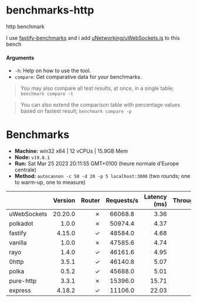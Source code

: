 # benchmarks-http

http benchmark

I use [fastify-benchmarks](https://github.com/fastify/benchmarks) and i add [uNetworking/uWebSockets.js](https://github.com/uNetworking/uWebSockets.js) to this bench

#### Arguments

* `-h`: Help on how to use the tool.
* `compare`: Get comparative data for your benchmarks.

> You may also compare all test results, at once, in a single table; `benchmark compare -t`

> You can also extend the comparison table with percentage values based on fastest result; `benchmark compare -p`
# Benchmarks

* __Machine:__ win32 x64 | 12 vCPUs | 15.9GB Mem
* __Node:__ `v19.8.1`
* __Run:__ Sat Mar 25 2023 20:11:55 GMT+0100 (heure normale d’Europe centrale)
* __Method:__ `autocannon -c 50 -d 20 -p 5 localhost:3000` (two rounds; one to warm-up, one to measure)

|             | Version | Router | Requests/s | Latency (ms) | Throughput/Mb |
| :--         | --:     | --:    | :-:        | --:          | --:           |
| uWebSockets | 20.20.0 | ✗      | 66068.8    | 3.36         | 9.89          |
| polkadot    | 1.0.0   | ✗      | 50974.4    | 4.37         | 9.09          |
| fastify     | 4.15.0  | ✓      | 48584.0    | 4.68         | 8.71          |
| vanilla     | 1.0.0   | ✗      | 47585.6    | 4.74         | 8.67          |
| rayo        | 1.4.0   | ✓      | 46161.6    | 4.95         | 8.23          |
| 0http       | 3.5.1   | ✓      | 46140.8    | 5.07         | 8.23          |
| polka       | 0.5.2   | ✓      | 45688.0    | 5.01         | 8.15          |
| pure-http   | 3.3.1   | ✗      | 15396.0    | 15.71        | 3.36          |
| express     | 4.18.2  | ✓      | 11106.0    | 22.03        | 1.98          |
